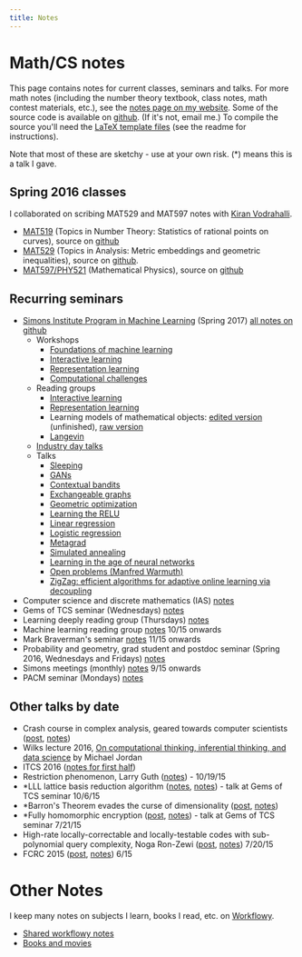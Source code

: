 ```yaml
---
title: Notes
---
```


# Math/CS notes

This page contains notes for current classes, seminars and talks. For more math notes (including the number theory textbook, class notes, math contest materials, etc.), see the [notes page on my website](http://holdenlee.github.io/#Math%20notes). Some of the source code is available on [github](https://github.com/holdenlee/mathnotes). (If it's not, email me.) To compile the source you'll need the [LaTeX template files](https://github.com/holdenlee/templates) (see the readme for instructions).

Note that most of these are sketchy - use at your own risk. (*) means this is a talk I gave.

## Spring 2016 classes

I collaborated on scribing MAT529 and MAT597 notes with [Kiran Vodrahalli](https://kiranvodrahalli.github.io/).

* [MAT519](https://www.dropbox.com/s/2a7i2ptrk0e568t/mat519.pdf?dl=0) (Topics in Number Theory: Statistics of rational points on curves), source on [github](https://github.com/holdenlee/mat519)
* [MAT529](https://www.dropbox.com/s/s6kh92p8pas6941/mat529.pdf?dl=0) (Topics in Analysis: Metric embeddings and geometric inequalities), source on [github](https://github.com/holdenlee/mat529).
* [MAT597/PHY521](https://www.dropbox.com/s/11mg27mbdke3m9c/mat597.pdf?dl=0) (Mathematical Physics), source on [github](https://github.com/holdenlee/mat597)

## Recurring seminars

* [Simons Institute Program in Machine Learning](https://simons.berkeley.edu/programs/machinelearning2017) (Spring 2017) [all notes on github](https://github.com/holdenlee/simons-ml)
	* Workshops
		* [Foundations of machine learning](https://www.dropbox.com/s/cbwmt7i2o9p0ki0/simons_ml.pdf?dl=0)
		* [Interactive learning](https://www.dropbox.com/s/mxbbdv8i11f63an/interactive_workshop.pdf?dl=0)
		* [Representation learning](https://www.dropbox.com/s/oidebg69e9yfmiy/representation_workshop.pdf?dl=0)
		* [Computational challenges](https://www.dropbox.com/s/t394ayjjl9picuw/comp_workshop.pdf?dl=0)
	* Reading groups
		* [Interactive learning](https://www.dropbox.com/s/i2hxnp79yh6djom/interactive.pdf?dl=0)
		* [Representation learning](https://www.dropbox.com/s/d68tepx2x5h13at/representation.pdf?dl=0)
		* Learning models of mathematical objects: [edited version](https://www.dropbox.com/s/qcpz2t8xmw66dl9/models.pdf?dl=0) (unfinished), [raw version](https://www.dropbox.com/s/t6m74uq4x3hsbv8/models.pdf?dl=0)
		* [Langevin](https://www.dropbox.com/s/0f4f2sq8o1awdoc/langevin.pdf?dl=0)
	* [Industry day talks](https://www.dropbox.com/s/i3hvt6vc66hjzcq/industry_day.pdf?dl=0)
	* Talks
		* [Sleeping](https://www.dropbox.com/s/jfs0q8wmz73cls9/sleeping.pdf?dl=0)
		* [GANs](https://www.dropbox.com/s/4tbmu8motz0oa3w/gan.pdf?dl=0)
		<!-- * [Binary neural networks](https://www.dropbox.com/s/qi22hm4zn790f3t/binary_nn.pdf?dl=0)-->
		* [Contextual bandits](https://www.dropbox.com/s/eupuprlfnmqpu1c/contextual_bandits.pdf?dl=0)
		* [Exchangeable graphs](https://www.dropbox.com/s/a6uxz0e1fqt4jd1/exchangeable_graphs.pdf?dl=0)
		* [Geometric optimization](https://www.dropbox.com/s/jl1bcbmxvo3xo9i/geometric_optimization.pdf?dl=0)
		* [Learning the RELU](https://www.dropbox.com/s/2tl7uixdubpd3jp/learn_relu.pdf?dl=0)
		* [Linear regression](https://www.dropbox.com/s/u9fnxxq5vyf3dg3/linear_regression.pdf?dl=0)
		* [Logistic regression](https://www.dropbox.com/s/pmtl7nw1zsx1v61/logistic.pdf?dl=0)
		* [Metagrad](https://www.dropbox.com/s/7w821fq4n2al5w0/metagrad.pdf?dl=0)
		* [Simulated annealing](https://www.dropbox.com/s/bzvewslrc71rw4k/simulated_annealing.pdf?dl=0)
		* [Learning in the age of neural networks](https://www.dropbox.com/s/zkceqc0remzybbg/theory_nn.pdf?dl=0)
		* [Open problems (Manfred Warmuth)](https://www.dropbox.com/s/ysu7f6k2ot24g9n/open_problems.pdf?dl=0)
		* [ZigZag: efficient algorithms for adaptive online learning via decoupling](https://www.dropbox.com/s/7llhdcpywq6qqe4/zigzag.pdf?dl=0)
* Computer science and discrete mathematics (IAS) [notes](https://www.dropbox.com/s/zfz5o40tidwqg31/csdm.pdf?dl=0)
* Gems of TCS seminar (Wednesdays) [notes](https://www.dropbox.com/s/tfopv5t1utlfpgi/gems_of_tcs.pdf?dl=0)
* Learning deeply reading group (Thursdays) [notes](https://www.dropbox.com/s/92a3auk8a9f24n1/ldrg.pdf?dl=0)
* Machine learning reading group [notes](https://www.dropbox.com/s/fx440uybvw1tjtt/ml_seminar.pdf?dl=0) 10/15 onwards
* Mark Braverman's seminar [notes](https://www.dropbox.com/s/6hn3ezoecm00115/braverman_seminar.pdf?dl=0) 11/15 onwards
* Probability and geometry, grad student and postdoc seminar (Spring 2016, Wednesdays and Fridays) [notes](https://www.dropbox.com/s/xjl38mm2uxmcmy3/prob_geo.pdf?dl=0)
* Simons meetings (monthly) [notes](https://www.dropbox.com/s/sc8komdxy4ofs8j/simons.pdf?dl=0) 9/15 onwards
* PACM seminar (Mondays) [notes](https://www.dropbox.com/s/kscb4w2st4ocy8y/pacm_colloquium.pdf?dl=0)

## Other talks by date

* Crash course in complex analysis, geared towards computer scientists ([post](http://holdenlee.github.io/blog/posts/math/analysis/complex_cs.html), [notes](https://www.dropbox.com/s/fn854rj0j98ij6d/complex_cs.pdf?dl=0))
* Wilks lecture 2016, [On computational thinking, inferential thinking, and data science](https://www.dropbox.com/s/ohfzj4k2wzd292e/wilks2016.pdf?dl=0) by Michael Jordan
* ITCS 2016 ([notes for first half](https://www.dropbox.com/s/u00bq061i32wjrq/itcs2016.pdf?dl=0))
* Restriction phenomenon, Larry Guth ([notes](https://www.dropbox.com/s/efr4nyt64gc7sbk/10-19-larry-guth.pdf?dl=0)) - 10/19/15
* \*LLL lattice basis reduction algorithm ([notes](https://holdenlee.wordpress.com/2015/10/09/the-lll-lattice-basis-reduction-algorithm/), [notes](https://www.dropbox.com/s/8uoml5jj4dxze1j/lll.pdf?dl=0)) - talk at Gems of TCS seminar 10/6/15
* \*Barron's Theorem evades the curse of dimensionality ([post](https://holdenlee.wordpress.com/2015/08/05/barrons-theorem-neural-networks-evade-the-curse-of-dimensionality/), [notes](https://www.dropbox.com/s/4du02wdl58aaghk/barron1.pdf?dl=0))
* \*Fully homomorphic encryption ([post](https://holdenlee.wordpress.com/2015/07/21/fully-homomorphic-encryption/), [notes](https://www.dropbox.com/s/07b11i6fk3qxu0z/fhe.pdf?dl=0)) - talk at Gems of TCS seminar 7/21/15
* High-rate locally-correctable and locally-testable codes with sub-polynomial query complexity, Noga Ron-Zewi ([post](https://holdenlee.wordpress.com/2015/07/21/tcs-talk-high-rate-locally-correctable-and-locally-testable-codes-with-sub-polynomial-query-complexity/), [notes](https://www.dropbox.com/s/dsu8hvxmx8ntbgy/7-20-15-talk1.pdf?dl=0)) 7/20/15
* FCRC 2015 ([post](https://holdenlee.wordpress.com/2015/07/10/fcrc-talks/), [notes](https://www.dropbox.com/s/jy5xy86gwbhw536/stoc.pdf?dl=0)) 6/15

# Other Notes

I keep many notes on subjects I learn, books I read, etc. on [Workflowy](http://www.workflowy.com).

* [Shared workflowy notes](https://workflowy.com/s/wL3CyEXpHY)
* [Books and movies](https://workflowy.com/s/4qkO9xWz4M)
